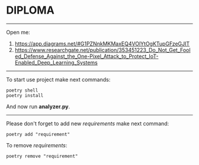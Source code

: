 # DIPLOMA

----
Open me:
1) https://app.diagrams.net/#G1PZNnkMKMaxEQ4VOlYtOgKTupGFzeGJIT
2) https://www.researchgate.net/publication/353451223_Do_Not_Get_Fooled_Defense_Against_the_One-Pixel_Attack_to_Protect_IoT-Enabled_Deep_Learning_Systems
---
To start use project make next commands:
```
poetry shell
poetry install
```
And now run **analyzer.py**.

----
Please don't forget to add new _requirements_ make next command:
```
poetry add "requirement"
```
To remove _requirements_:
```
poetry remove "requirement"
```
